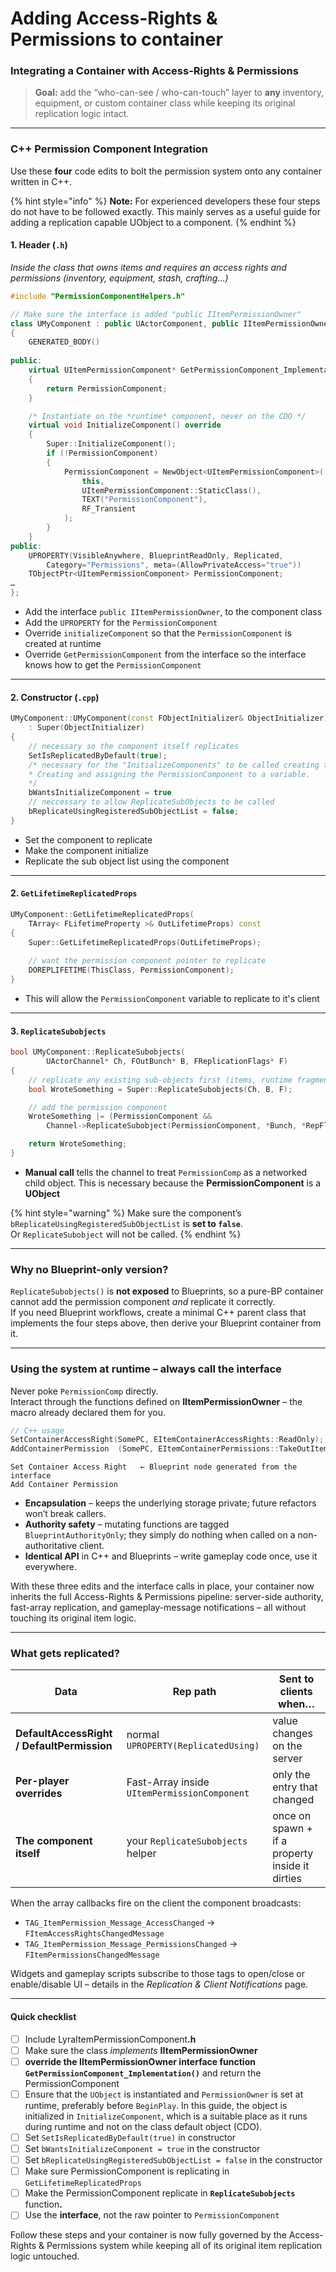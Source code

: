 # Adding Access-Rights & Permissions to container

### Integrating a Container with Access-Rights & Permissions

> **Goal:** add the “who-can-see / who-can-touch” layer to **any** inventory, equipment, or custom container class while keeping its original replication logic intact.

***

### C++ Permission Component Integration

Use these **four** code edits to bolt the permission system onto any container written in C++.

{% hint style="info" %}
**Note:** For experienced developers these four steps do not have to be followed exactly. This mainly serves as a useful guide for adding a replication capable UObject to a component.
{% endhint %}

#### **1. Header (`.h`)**

_Inside the class that owns items and requires an access rights and permissions (inventory, equipment, stash, crafting…)_

```cpp
#include "PermissionComponentHelpers.h"

// Make sure the interface is added "public IItemPermissionOwner"
class UMyComponent : public UActorComponent, public IItemPermissionOwner
{
	GENERATED_BODY()
	
public:
	virtual UItemPermissionComponent* GetPermissionComponent_Implementation() override
	{
		return PermissionComponent;
	}

	/* Instantiate on the *runtime* component, never on the CDO */
	virtual void InitializeComponent() override
	{
		Super::InitializeComponent();
		if (!PermissionComponent)
		{
			PermissionComponent = NewObject<UItemPermissionComponent>(
				this,
				UItemPermissionComponent::StaticClass(),
				TEXT("PermissionComponent"),
				RF_Transient
			);
		}
	}
public:
	UPROPERTY(VisibleAnywhere, BlueprintReadOnly, Replicated, 
		Category="Permissions", meta=(AllowPrivateAccess="true"))								
	TObjectPtr<UItemPermissionComponent> PermissionComponent;		
…
};
```

* Add the interface `public IItemPermissionOwner`,  to the component class
* Add the `UPROPERTY` for the `PermissionComponent`
* Override `initializeComponent` so that the `PermissionComponent` is created at runtime
* Override `GetPermissionComponent` from the interface so the interface knows how to get the `PermissionComponent`

***

#### 2. Constructor (`.cpp`)

```cpp
UMyComponent::UMyComponent(const FObjectInitializer& ObjectInitializer)
	: Super(ObjectInitializer)
{
	// necessary so the component itself replicates
	SetIsReplicatedByDefault(true);
	/* necessary for the "InitializeComponents" to be called creating the
	* Creating and assigning the PermissionComponent to a variable.
	*/
	bWantsInitializeComponent = true
	// neccessary to allow ReplicateSubObjects to be called
	bReplicateUsingRegisteredSubObjectList = false;
}
```

* Set the component to replicate
* Make the component initialize
* Replicate the sub object list using the component

***

#### 2. `GetLifetimeReplicatedProps`&#x20;

```cpp
UMyComponent::GetLifetimeReplicatedProps(
	TArray< FLifetimeProperty >& OutLifetimeProps) const
{
	Super::GetLifetimeReplicatedProps(OutLifetimeProps);
	
	// want the permission component pointer to replicate
	DOREPLIFETIME(ThisClass, PermissionComponent);
}
```

* This will allow the `PermissionComponent` variable to replicate to it's client

***

#### **3. `ReplicateSubobjects`**

```cpp
bool UMyComponent::ReplicateSubobjects(
        UActorChannel* Ch, FOutBunch* B, FReplicationFlags* F)
{
	// replicate any existing sub-objects first (items, runtime fragments, …)
	bool WroteSomething = Super::ReplicateSubobjects(Ch, B, F);

	// add the permission component
	WroteSomething |= (PermissionComponent && 
		Channel->ReplicateSubobject(PermissionComponent, *Bunch, *RepFlags));

	return WroteSomething;
}
```

* **Manual call** tells the channel to treat `PermissionComp` as a networked child object. This is necessary because the **PermissionComponent** is a **UObject**

{% hint style="warning" %}
Make sure the component’s `bReplicateUsingRegisteredSubObjectList` is **set to `false`**.\
Or `ReplicateSubobject` will not be called.
{% endhint %}

***

### Why no Blueprint-only version?

`ReplicateSubobjects()` is **not exposed** to Blueprints, so a pure-BP container cannot add the permission component _and_ replicate it correctly.\
If you need Blueprint workflows, create a minimal C++ parent class that implements the four steps above, then derive your Blueprint container from it.

***

### Using the system at runtime – **always call the interface**

Never poke `PermissionComp` directly.\
Interact through the functions defined on **IItemPermissionOwner** – the macro already declared them for you.

```cpp
// C++ usage
SetContainerAccessRight(SomePC, EItemContainerAccessRights::ReadOnly);
AddContainerPermission  (SomePC, EItemContainerPermissions::TakeOutItems);
```

```blueprint
Set Container Access Right   ← Blueprint node generated from the interface
Add Container Permission
```

* **Encapsulation** – keeps the underlying storage private; future refactors won’t break callers.
* **Authority safety** – mutating functions are tagged `BlueprintAuthorityOnly`; they simply do nothing when called on a non-authoritative client.
* **Identical API** in C++ and Blueprints – write gameplay code once, use it everywhere.

With these three edits and the interface calls in place, your container now inherits the full Access-Rights & Permissions pipeline: server-side authority, fast-array replication, and gameplay-message notifications – all without touching its original item logic.

***

### What gets replicated?

| Data                                       | Rep path                                     | Sent to clients when…                           |
| ------------------------------------------ | -------------------------------------------- | ----------------------------------------------- |
| **DefaultAccessRight / DefaultPermission** | normal `UPROPERTY(ReplicatedUsing)`          | value changes on the server                     |
| **Per-player overrides**                   | Fast-Array inside `UItemPermissionComponent` | only the entry that changed                     |
| **The component itself**                   | your `ReplicateSubobjects` helper            | once on spawn + if a property inside it dirties |

When the array callbacks fire on the client the component broadcasts:

* `TAG_ItemPermission_Message_AccessChanged` → `FItemAccessRightsChangedMessage`
* `TAG_ItemPermission_Message_PermissionsChanged` → `FItemPermissionsChangedMessage`

Widgets and gameplay scripts subscribe to those tags to open/close or enable/disable UI – details in the _Replication & Client Notifications_ page.

***

#### Quick checklist

* [ ] Include LyraItemPermissionComponen&#x74;**.h**
* [ ] Make sure the class _implements_ **IItemPermissionOwner**
* [ ] **override the IItemPermissionOwner interface function `GetPermissionComponent_Implementation()`** and return the PermissionComponent
* [ ] Ensure that the `UObject` is instantiated and `PermissionOwner` is set at runtime, preferably before `BeginPlay`. In this guide, the object is initialized in `InitializeComponent`, which is a suitable place as it runs during runtime and not on the class default object (CDO).
* [ ] Set `SetIsReplicatedByDefault(true)` in constructor
* [ ] Set `bWantsInitializeComponent = true` in the constructor
* [ ] Set `bReplicateUsingRegisteredSubObjectList = false` in the constructor
* [ ] Make sure PermissionComponent is replicating in `GetLifetimeReplicatedProps`
* [ ] Make the PermissionComponent replicate in **`ReplicateSubobjects`** functio&#x6E;**.**
* [ ] Use the **interface**, not the raw pointer to `PermissionComponent`

Follow these steps and your container is now fully governed by the Access-Rights & Permissions system while keeping all of its original item replication logic untouched.
